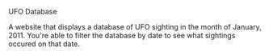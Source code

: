 UFO Database

A website that displays a database of UFO sighting in the month of January, 2011. You're able to filter the database by date to see what sightings occured on that date.

